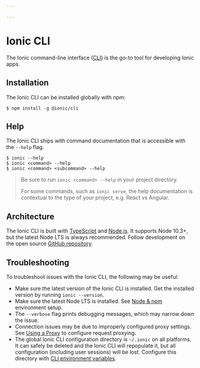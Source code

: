 ```yaml
---

---
```


# Ionic CLI

The Ionic command-line interface ([CLI](/docs/reference/glossary#cli)) is the go-to tool for developing Ionic apps.

## Installation

The Ionic CLI can be installed globally with npm:

```shell
$ npm install -g @ionic/cli
```

## Help

The Ionic CLI ships with command documentation that is accessible with the `--help` flag.

```shell
$ ionic --help
$ ionic <command> --help
$ ionic <command> <subcommand> --help
```

> Be sure to run `ionic <command> --help` in your project directory.
>
> For some commands, such as `ionic serve`, the help documentation is contextual to the type of your project, e.g. React vs Angular.

<!-- TODO: image? -->

## Architecture

The Ionic CLI is built with [TypeScript](/docs/reference/glossary#typescript) and [Node.js](/docs/reference/glossary#node). It supports Node 10.3+, but the latest Node LTS is always recommended. Follow development on the open source <a href="https://github.com/ionic-team/ionic-cli" target="_blank">GitHub repository</a>.

## Troubleshooting

To troubleshoot issues with the Ionic CLI, the following may be useful:

- Make sure the latest version of the Ionic CLI is installed. Get the installed version by running `ionic --version`.
- Make sure the latest Node LTS is installed. See [Node & npm](/docs/intro/environment#node-npm) environment setup.
- The `--verbose` flag prints debugging messages, which may narrow down the issue.
- Connection issues may be due to improperly configured proxy settings. See [Using a Proxy](/docs/cli/using-a-proxy) to configure request proxying.
- The global Ionic CLI configuration directory is `~/.ionic` on all platforms. It can safely be deleted and the Ionic CLI will repopulate it, but all configuration (including user sessions) will be lost. Configure this directory with [CLI environment variables](/docs/cli/configuration#environment-variables).
